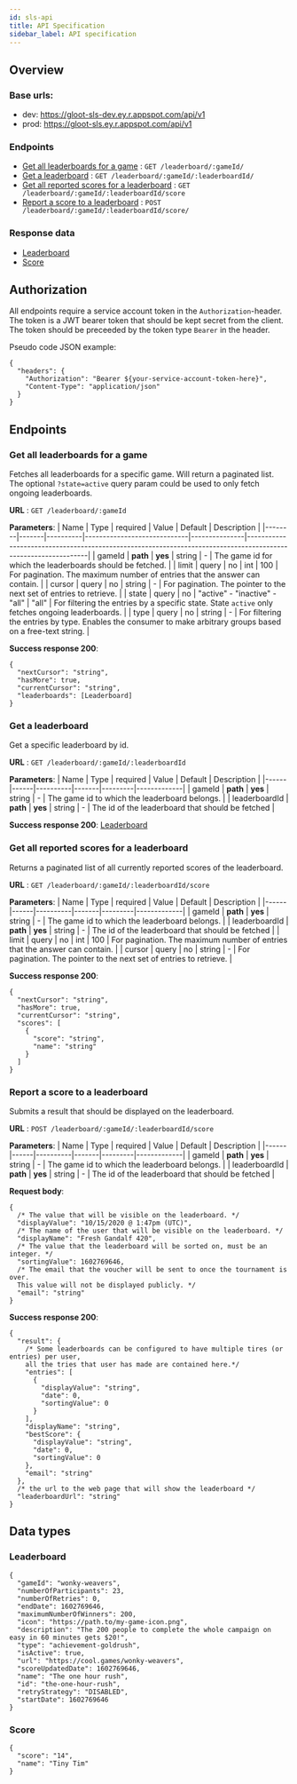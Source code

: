 ```yaml
---
id: sls-api
title: API Specification
sidebar_label: API specification
---
```


## Overview

### Base urls:

- dev: https://gloot-sls-dev.ey.r.appspot.com/api/v1
- prod: https://gloot-sls.ey.r.appspot.com/api/v1

### Endpoints

- [Get all leaderboards for a game](#get-all-leaderboards-for-a-game) : `GET /leaderboard/:gameId/`
- [Get a leaderboard](#get-a-leaderboard) : `GET /leaderboard/:gameId/:leaderboardId/`
- [Get all reported scores for a leaderboard](#get-all-reported-scores-for-a-leaderboard) : `GET /leaderboard/:gameId/:leaderboardId/score`
- [Report a score to a leaderboard](#report-a-score-to-a-leaderboard) : `POST /leaderboard/:gameId/:leaderboardId/score/`

### Response data

- [Leaderboard](#leaderboard)
- [Score](#score)

## Authorization

All endpoints require a service account token in the `Authorization`-header. The token is a JWT bearer token that should be kept secret from the client. The token should be preceeded by the token type `Bearer` in the header.

Pseudo code JSON example:

```
{
  "headers": {
    "Authorization": "Bearer ${your-service-account-token-here}",
    "Content-Type": "application/json"
  }
}
```

## Endpoints

### Get all leaderboards for a game

Fetches all leaderboards for a specific game. Will return a paginated list. The optional `?state=active` query param could be used to only fetch ongoing leaderboards.

**URL** : `GET /leaderboard/:gameId`

**Parameters**:
| Name | Type | required | Value | Default | Description |
|--------|-------|----------|-----------------------------|---------------|---------------------------------------------------------------------------------------------------------------|
| gameId | **path** | **yes** | string | - | The game id for which the leaderboards should be fetched. |
| limit | query | no | int | 100 | For pagination. The maximum number of entries that the answer can contain. |
| cursor | query | no | string | - | For pagination. The pointer to the next set of entries to retrieve. |
| state | query | no | "active" - "inactive" - "all" | "all" | For filtering the entries by a specific state. State `active` only fetches ongoing leaderboards. |
| type | query | no | string | - | For filtering the entries by type. Enables the consumer to make arbitrary groups based on a free-text string. |

**Success response 200**:

```
{
  "nextCursor": "string",
  "hasMore": true,
  "currentCursor": "string",
  "leaderboards": [Leaderboard]
}
```

### Get a leaderboard

Get a specific leaderboard by id.

**URL** : `GET /leaderboard/:gameId/:leaderboardId`

**Parameters**:
| Name | Type | required | Value | Default | Description |
|------|------|----------|-------|---------|-------------|
| gameId | **path** | **yes** | string | - | The game id to which the leaderboard belongs. |
| leaderboardId | **path** | **yes** | string | - | The id of the leaderboard that should be fetched |

**Success response 200**: [Leaderboard](#Leaderboard)

### Get all reported scores for a leaderboard

Returns a paginated list of all currently reported scores of the leaderboard.

**URL** : `GET /leaderboard/:gameId/:leaderboardId/score`

**Parameters**:
| Name | Type | required | Value | Default | Description |
|------|------|----------|-------|---------|-------------|
| gameId | **path** | **yes** | string | - | The game id to which the leaderboard belongs. |
| leaderboardId | **path** | **yes** | string | - | The id of the leaderboard that should be fetched |
| limit | query | no | int | 100 | For pagination. The maximum number of entries that the answer can contain. |
| cursor | query | no | string | - | For pagination. The pointer to the next set of entries to retrieve. |

**Success response 200**:

```
{
  "nextCursor": "string",
  "hasMore": true,
  "currentCursor": "string",
  "scores": [
    {
      "score": "string",
      "name": "string"
    }
  ]
}
```

### Report a score to a leaderboard

Submits a result that should be displayed on the leaderboard.

**URL** : `POST /leaderboard/:gameId/:leaderboardId/score`

**Parameters**:
| Name | Type | required | Value | Default | Description |
|------|------|----------|-------|---------|-------------|
| gameId | **path** | **yes** | string | - | The game id to which the leaderboard belongs. |
| leaderboardId | **path** | **yes** | string | - | The id of the leaderboard that should be fetched |

**Request body**:

```
{
  /* The value that will be visible on the leaderboard. */
  "displayValue": "10/15/2020 @ 1:47pm (UTC)",
  /* The name of the user that will be visible on the leaderboard. */
  "displayName": "Fresh Gandalf 420",
  /* The value that the leaderboard will be sorted on, must be an integer. */
  "sortingValue": 1602769646,
  /* The email that the voucher will be sent to once the tournament is over.
  This value will not be displayed publicly. */
  "email": "string"
}
```

**Success response 200**:

```
{
  "result": {
    /* Some leaderboards can be configured to have multiple tires (or entries) per user,
    all the tries that user has made are contained here.*/
    "entries": [
      {
        "displayValue": "string",
        "date": 0,
        "sortingValue": 0
      }
    ],
    "displayName": "string",
    "bestScore": {
      "displayValue": "string",
      "date": 0,
      "sortingValue": 0
    },
    "email": "string"
  },
  /* the url to the web page that will show the leaderboard */
  "leaderboardUrl": "string"
}
```

## Data types

### Leaderboard

```
{
  "gameId": "wonky-weavers",
  "numberOfParticipants": 23,
  "numberOfRetries": 0,
  "endDate": 1602769646,
  "maximumNumberOfWinners": 200,
  "icon": "https://path.to/my-game-icon.png",
  "description": "The 200 people to complete the whole campaign on easy in 60 minutes gets $20!",
  "type": "achievement-goldrush",
  "isActive": true,
  "url": "https://cool.games/wonky-weavers",
  "scoreUpdatedDate": 1602769646,
  "name": "The one hour rush",
  "id": "the-one-hour-rush",
  "retryStrategy": "DISABLED",
  "startDate": 1602769646
}
```

### Score

```
{
  "score": "14",
  "name": "Tiny Tim"
}
```
